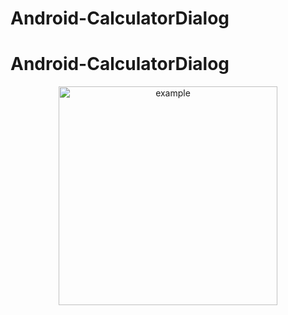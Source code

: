 # Android-CalculatorDialog
# Android-CalculatorDialog



<p align="center">
  <img src="http://uupload.ir/files/mw47_screenshot_from_2018-08-16_19-33-34.png" width="350" title="example">
</p>


